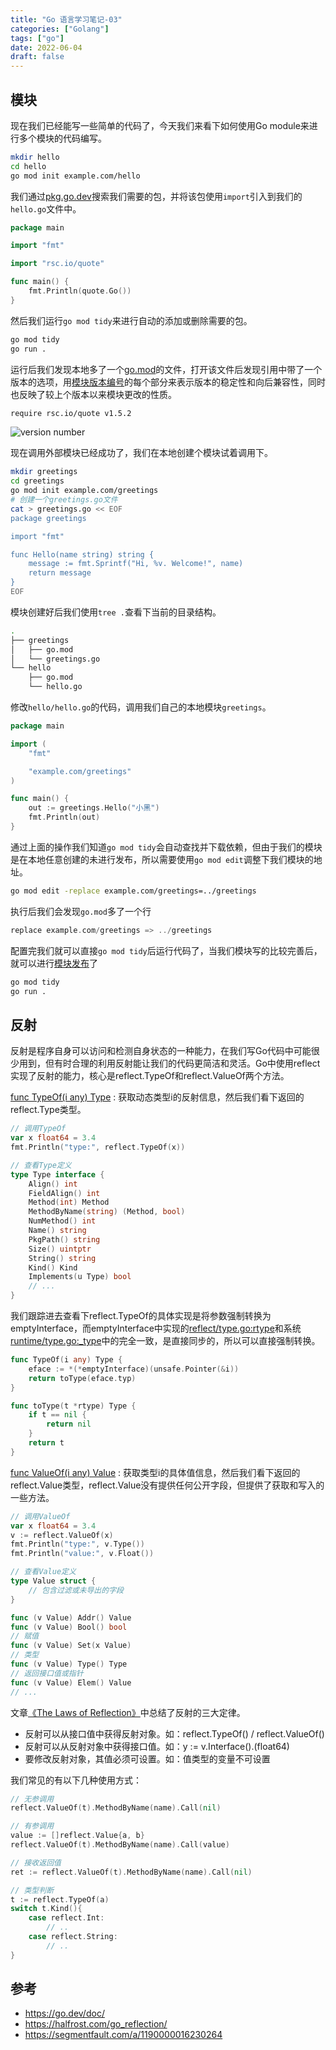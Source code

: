 ```yaml
---
title: "Go 语言学习笔记-03"
categories: ["Golang"]
tags: ["go"]
date: 2022-06-04
draft: false
---
```


## 模块
现在我们已经能写一些简单的代码了，今天我们来看下如何使用Go module来进行多个模块的代码编写。
```bash
mkdir hello
cd hello
go mod init example.com/hello
```
我们通过[pkg.go.dev](https://pkg.go.dev/)搜索我们需要的包，并将该包使用`import`引入到我们的`hello.go`文件中。
```go
package main

import "fmt"

import "rsc.io/quote"

func main() {
    fmt.Println(quote.Go())
}
```
然后我们运行`go mod tidy`来进行自动的添加或删除需要的包。
```bash
go mod tidy
go run .
```
运行后我们发现本地多了一个[go.mod](https://go.dev/doc/modules/gomod-ref)的文件，打开该文件后发现引用中带了一个版本的选项，用[模块版本编号](https://go.dev/doc/modules/version-numbers)的每个部分来表示版本的稳定性和向后兼容性，同时也反映了较上个版本以来模块更改的性质。
```bash
require rsc.io/quote v1.5.2
```
![version number](/images/202206/version-number.png)


现在调用外部模块已经成功了，我们在本地创建个模块试着调用下。
```bash
mkdir greetings
cd greetings
go mod init example.com/greetings
# 创建一个greetings.go文件
cat > greetings.go << EOF
package greetings

import "fmt"

func Hello(name string) string {
	message := fmt.Sprintf("Hi, %v. Welcome!", name)
	return message
}
EOF
```
模块创建好后我们使用`tree .`查看下当前的目录结构。
```bash
.
├── greetings
│   ├── go.mod
│   └── greetings.go
└── hello
    ├── go.mod
    └── hello.go
```
修改`hello/hello.go`的代码，调用我们自己的本地模块`greetings`。
```go
package main

import (
	"fmt"

	"example.com/greetings"
)

func main() {
	out := greetings.Hello("小黑")
	fmt.Println(out)
}
```
通过上面的操作我们知道`go mod tidy`会自动查找并下载依赖，但由于我们的模块是在本地任意创建的未进行发布，所以需要使用`go mod edit`调整下我们模块的地址。
```bash
go mod edit -replace example.com/greetings=../greetings
```
执行后我们会发现`go.mod`多了一个行
```go
replace example.com/greetings => ../greetings
```
配置完我们就可以直接`go mod tidy`后运行代码了，当我们模块写的比较完善后，就可以进行[模块发布](https://go.dev/doc/modules/publishing)了
```bash
go mod tidy
go run .
```

## 反射
反射是程序自身可以访问和检测自身状态的一种能力，在我们写Go代码中可能很少用到，但有时合理的利用反射能让我们的代码更简洁和灵活。Go中使用reflect实现了反射的能力，核心是reflect.TypeOf和reflect.ValueOf两个方法。

[func TypeOf(i any) Type](https://pkg.go.dev/reflect#TypeOf) : 获取动态类型i的反射信息，然后我们看下返回的reflect.Type类型。
```go
// 调用TypeOf
var x float64 = 3.4
fmt.Println("type:", reflect.TypeOf(x))

// 查看Type定义
type Type interface {
	Align() int
	FieldAlign() int
	Method(int) Method
	MethodByName(string) (Method, bool)
	NumMethod() int
	Name() string
	PkgPath() string
	Size() uintptr
	String() string
	Kind() Kind
	Implements(u Type) bool
	// ...
}
```
我们跟踪进去查看下reflect.TypeOf的具体实现是将参数强制转换为emptyInterface，而emptyInterface中实现的[reflect/type.go:rtype](https://go.dev/src/reflect/type.go#L315)和系统[runtime/type.go:_type](https://go.dev/src/runtime/type.go#L34)中的完全一致，是直接同步的，所以可以直接强制转换。
```go
func TypeOf(i any) Type {
	eface := *(*emptyInterface)(unsafe.Pointer(&i))
	return toType(eface.typ)
}

func toType(t *rtype) Type {
	if t == nil {
		return nil
	}
	return t
}
```

[func ValueOf(i any) Value](https://pkg.go.dev/reflect#ValueOf) : 获取类型i的具体值信息，然后我们看下返回的reflect.Value类型，reflect.Value没有提供任何公开字段，但提供了获取和写入的一些方法。
```go
// 调用ValueOf
var x float64 = 3.4
v := reflect.ValueOf(x)
fmt.Println("type:", v.Type())
fmt.Println("value:", v.Float())

// 查看Value定义
type Value struct {
	// 包含过滤或未导出的字段
}

func (v Value) Addr() Value
func (v Value) Bool() bool
// 赋值
func (v Value) Set(x Value)
// 类型
func (v Value) Type() Type
// 返回接口值或指针
func (v Value) Elem() Value
// ...
```
文章[《The Laws of Reflection》](https://go.dev/blog/laws-of-reflection)中总结了反射的三大定律。

- 反射可以从接口值中获得反射对象。如：reflect.TypeOf() / reflect.ValueOf()
- 反射可以从反射对象中获得接口值。如：y := v.Interface().(float64)
- 要修改反射对象，其值必须可设置。如：值类型的变量不可设置

我们常见的有以下几种使用方式：
```go
// 无参调用
reflect.ValueOf(t).MethodByName(name).Call(nil)

// 有参调用
value := []reflect.Value{a, b}
reflect.ValueOf(t).MethodByName(name).Call(value)

// 接收返回值
ret := reflect.ValueOf(t).MethodByName(name).Call(nil)

// 类型判断
t := reflect.TypeOf(a)
switch t.Kind(){
	case reflect.Int:
		// ..
	case reflect.String:
		// ..
}

```

## 参考
- https://go.dev/doc/
- https://halfrost.com/go_reflection/
- https://segmentfault.com/a/1190000016230264
